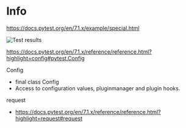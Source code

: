# Info

<https://docs.pytest.org/en/7.1.x/example/special.html>

![Test results](../../images/session-contains.png "Demo")

<https://docs.pytest.org/en/7.1.x/reference/reference.html?highlight=config#pytest.Config>

Config

- final class Config
- Access to configuration values, pluginmanager and plugin hooks.

request

- <https://docs.pytest.org/en/7.1.x/reference/reference.html?highlight=request#request>
  